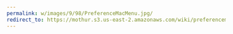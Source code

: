 ```yaml
---
permalink: w/images/9/98/PreferenceMacMenu.jpg/
redirect_to: https://mothur.s3.us-east-2.amazonaws.com/wiki/preferencemacmenu.jpg
---
```


